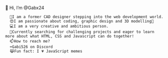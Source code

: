 👋 Hi, I’m @Gabx24

      📐I am a former CAD designer stepping into the web development world.
      😍I am passionate about coding, graphic design and 3D modelling🎨 
      💻I am a very creative and ambitious person.
      👀Currently searching for challenging projects and eager to learn more about what HTML, CSS and Javascript can do together!
      📫How to reach me? 
      ➡️Gabi526 on Discord
      😹Fun fact: I 💗 JavaScript memes
      
      

<!---
Gabx24/Gabx24 is a ✨ special ✨ repository because its `README.md` (this file) appears on your GitHub profile.
You can click the Preview link to take a look at your changes.
--->
